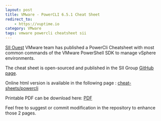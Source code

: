 ```yaml
---
layout: post
title: VMware - PowerCLI 6.5.1 Cheat Sheet
redirect_to:
    - https://vuptime.io
category: VMware
tags: vmware powercli cheatsheet sii
---
```


[SII Ouest](http://rennes.groupe-sii.com/fr) VMware team has published a PowerCli Cheatsheet with most common commands 
of the VMware PowerShell SDK to manage vSphere environments.

The cheat sheet is open-sourced and published in the SII Group [GitHub page](https://github.com/groupe-sii/cheat-sheets).

Online html version is available in the following page : [cheat-sheets/powercli](https://groupe-sii.github.io/cheat-sheets/powercli/index.html)

Printable PDF can be download here: [PDF](/images/powercli-cheatsheet.pdf)

Feel free to suggest or commit modification in the repository to enhance those 2 pages.
